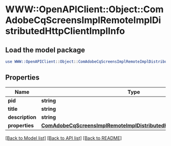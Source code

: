 # WWW::OpenAPIClient::Object::ComAdobeCqScreensImplRemoteImplDistributedHttpClientImplInfo

## Load the model package
```perl
use WWW::OpenAPIClient::Object::ComAdobeCqScreensImplRemoteImplDistributedHttpClientImplInfo;
```

## Properties
Name | Type | Description | Notes
------------ | ------------- | ------------- | -------------
**pid** | **string** |  | [optional] 
**title** | **string** |  | [optional] 
**description** | **string** |  | [optional] 
**properties** | [**ComAdobeCqScreensImplRemoteImplDistributedHttpClientImplProperties**](ComAdobeCqScreensImplRemoteImplDistributedHttpClientImplProperties.md) |  | [optional] 

[[Back to Model list]](../README.md#documentation-for-models) [[Back to API list]](../README.md#documentation-for-api-endpoints) [[Back to README]](../README.md)


